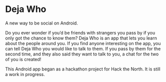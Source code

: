 Deja Who
========
A new way to be social on Android.

Do you ever wonder if you’d be friends with strangers you pass by if you only got the chance to know them? Deja Who is an app that lets you learn about the people around you. If you find anyone interesting on the app, you can tell Deja Who you would like to talk to them. If you pass by them for the second time, and they also said they want to talk to you, a chat for the two of you is created!

This Android app began as a hackathon project for Hack the North. It is still a work in progress.
